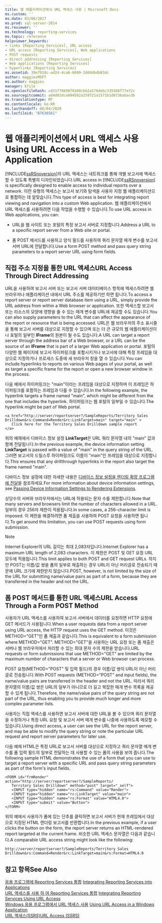 ```yaml
---
title: 웹 애플리케이션에서 URL 액세스 사용 | Microsoft Docs
ms.custom: ''
ms.date: 03/08/2017
ms.prod: sql-server-2014
ms.reviewer: ''
ms.technology: reporting-services
ms.topic: reference
helpviewer_keywords:
- links [Reporting Services], URL access
- URL access [Reporting Services], Web applications
- POST requests
- direct addressing [Reporting Services]
- Web applications [Reporting Services]
- hyperlinks [Reporting Services]
ms.assetid: 39e7918c-ad2d-4ca6-b099-2dd4dbdb83dc
author: maggiesMSFT
ms.author: maggies
manager: kfile
ms.openlocfilehash: cd31f76658f8160cbb2a576debc335588f77e72c
ms.sourcegitcommit: ad4d92dce894592a259721a1571b1d8736abacdb
ms.translationtype: MT
ms.contentlocale: ko-KR
ms.lasthandoff: 08/04/2020
ms.locfileid: "87638561"
---
```

# <a name="using-url-access-in-a-web-application"></a><span data-ttu-id="fc508-102">웹 애플리케이션에서 URL 액세스 사용</span><span class="sxs-lookup"><span data-stu-id="fc508-102">Using URL Access in a Web Application</span></span>
  <span data-ttu-id="fc508-103">[!INCLUDE[ssRSnoversion](../../includes/ssrsnoversion-md.md)]의 URL 액세스는 네트워크를 통해 개별 보고서에 액세스할 수 있도록 특별히 디자인되었습니다.</span><span class="sxs-lookup"><span data-stu-id="fc508-103">URL access in [!INCLUDE[ssRSnoversion](../../includes/ssrsnoversion-md.md)] is specifically designed to enable access to individual reports over a network.</span></span> <span data-ttu-id="fc508-104">이런 유형의 액세스는 보고서 보기와 탐색을 사용자 지정 웹 애플리케이션으로 통합하는 데 알맞습니다.</span><span class="sxs-lookup"><span data-stu-id="fc508-104">This type of access is best for integrating report viewing and navigation into a custom Web application.</span></span> <span data-ttu-id="fc508-105">웹 애플리케이션에서 URL 액세스를 사용하려면 다음 작업을 수행할 수 있습니다.</span><span class="sxs-lookup"><span data-stu-id="fc508-105">To use URL access in Web applications, you can:</span></span>  
  
-   <span data-ttu-id="fc508-106">URL을 웹 사이트 또는 포털의 특정 보고서 서버로 지정합니다.</span><span class="sxs-lookup"><span data-stu-id="fc508-106">Address a URL to a specific report server from a Web site or portal.</span></span>  
  
-   <span data-ttu-id="fc508-107">폼 POST 메서드를 사용하고 양식 필드를 사용하여 쿼리 문자열 매개 변수를 보고서 서버 URL에 전달합니다.</span><span class="sxs-lookup"><span data-stu-id="fc508-107">Use a form POST method and pass query string parameters to a report server URL using form fields.</span></span>  
  
## <a name="url-access-through-direct-addressing"></a><span data-ttu-id="fc508-108">직접 주소 지정을 통한 URL 액세스</span><span class="sxs-lookup"><span data-stu-id="fc508-108">URL Access Through Direct Addressing</span></span>  
 <span data-ttu-id="fc508-109">URL을 사용하여 보고서 서버 또는 보고서 서버 데이터베이스 항목에 액세스하려면 웹 브라우저나 애플리케이션 내에서 URL 주소를 제공하기만 하면 됩니다.</span><span class="sxs-lookup"><span data-stu-id="fc508-109">To access a report server or report server database item using a URL, simply provide the URL address from within a Web browser or application.</span></span> <span data-ttu-id="fc508-110">또한 액세스할 보고서 또는 리소스의 모양에 영향을 줄 수 있는 매개 변수를 URL에 제공할 수도 있습니다.</span><span class="sxs-lookup"><span data-stu-id="fc508-110">You can also supply parameters to the URL that can affect the appearance of the report or resource that is being accessed.</span></span> <span data-ttu-id="fc508-111">URL은 웹 브라우저의 주소 표시줄을 통해 보고서 서버를 대상으로 지정할 수 있으며 또는 더 큰 규모의 웹 애플리케이션이나 포털의 일부인 **IFrame**의 원본이 될 수도 있습니다.</span><span class="sxs-lookup"><span data-stu-id="fc508-111">A URL can target a report server through the address bar of a Web browser, or a URL can be the source of an **IFrame** that is part of a larger Web application or portal.</span></span> <span data-ttu-id="fc508-112">포털의 다양한 웹 페이지에 보고서 하이퍼링크를 포함시키거나 보고서에 대해 특정 프레임을 대상으로 지정하거나 프로세스 도중에 새 브라우저 창을 열 수 있습니다.</span><span class="sxs-lookup"><span data-stu-id="fc508-112">You can include hyperlinks to reports on various Web pages of your portal, as well as target a specific frame for the report or open a new browser window in the process.</span></span>  
  
 <span data-ttu-id="fc508-113">다음 예에서 하이퍼링크는 "main"이라는 프레임을 대상으로 지정하며 이 프레임은 하이퍼링크를 포함하는 프레임과 다를 수 있습니다.</span><span class="sxs-lookup"><span data-stu-id="fc508-113">In the following example, the hyperlink targets a frame named "main", which might be different from the one that includes the hyperlink.</span></span> <span data-ttu-id="fc508-114">하이퍼링크는 웹 포털의 일부일 수 있습니다.</span><span class="sxs-lookup"><span data-stu-id="fc508-114">The hyperlink might be part of Web portal.</span></span>  
  
```  
<a href="http://server/reportserver?/SampleReports/Territory Sales   
Drilldown&rs:Command=Render&rc:LinkTarget=main" target="main" >  
   Click here for the Territory Sales Drilldown sample report  
</a>  
```  
  
 <span data-ttu-id="fc508-115">위의 예제에서 디바이스 정보 설정 **LinkTarget**은 URL 쿼리 문자열 내의 "main" 값과 함께 전달됩니다.</span><span class="sxs-lookup"><span data-stu-id="fc508-115">In the previous example, the device information setting **LinkTarget** is passed with a value of "main" in the query string of the URL.</span></span> <span data-ttu-id="fc508-116">그러면 보고서의 드릴스루 하이퍼링크도 이름이 "main"인 프레임을 대상으로 지정합니다.</span><span class="sxs-lookup"><span data-stu-id="fc508-116">This ensures that any drillthrough hyperlinks in the report also target the frame named "main".</span></span>  
  
 <span data-ttu-id="fc508-117">디바이스 정보 설정에 대한 자세한 내용은 [디바이스 정보 설정을 렌더링 확장 프로그램에 전달](../report-server-web-service/net-framework/passing-device-information-settings-to-rendering-extensions.md)을 참조하세요.</span><span class="sxs-lookup"><span data-stu-id="fc508-117">For more information about device information settings, see [Passing Device Information Settings to Rendering Extensions](../report-server-web-service/net-framework/passing-device-information-settings-to-rendering-extensions.md).</span></span>  
  
 <span data-ttu-id="fc508-118">상당수의 서버와 브라우저에서는 URL에 허용되는 문자 수를 제한합니다.</span><span class="sxs-lookup"><span data-stu-id="fc508-118">Note that many servers and browsers limit the number of characters allowed in a URL.</span></span> <span data-ttu-id="fc508-119">일부의 경우 256자 제한이 적용됩니다.</span><span class="sxs-lookup"><span data-stu-id="fc508-119">In some cases, a 256-character limit is imposed.</span></span> <span data-ttu-id="fc508-120">이 제한을 해결하려면 폼 제출을 사용하여 POST 요청을 사용하면 됩니다.</span><span class="sxs-lookup"><span data-stu-id="fc508-120">To get around this limitation, you can use POST requests using form submission.</span></span>  
  
> [!NOTE]  
>  <span data-ttu-id="fc508-121">Internet Explorer의 URL 길이는 최대 2,083자입니다.</span><span class="sxs-lookup"><span data-stu-id="fc508-121">Internet Explorer has a maximum URL length of 2,083 characters.</span></span> <span data-ttu-id="fc508-122">이 제한은 POST 및 GET 요청 URL 모두에 적용됩니다.</span><span class="sxs-lookup"><span data-stu-id="fc508-122">This limit applies to both POST and GET request URLs.</span></span> <span data-ttu-id="fc508-123">하지만 POST는 이름/값 쌍을 폼의 일부로 제출하는 경우 URL이 아닌 머리글로 전송되기 때문에 URL 크기에 제한받지 않습니다.</span><span class="sxs-lookup"><span data-stu-id="fc508-123">POST, however, is not limited by the size of the URL for submitting name/value pairs as part of a form, because they are transferred in the header and not the URL.</span></span>  
  
## <a name="url-access-through-a-form-post-method"></a><span data-ttu-id="fc508-124">폼 POST 메서드를 통한 URL 액세스</span><span class="sxs-lookup"><span data-stu-id="fc508-124">URL Access Through a Form POST Method</span></span>  
 <span data-ttu-id="fc508-125">사용자가 URL 액세스를 사용하여 보고서 서버에서 데이터를 요청하면 HTTP 요청에 GET 메서드가 사용됩니다.</span><span class="sxs-lookup"><span data-stu-id="fc508-125">When a user requests data from a report server using URL access, the HTTP request uses the GET method.</span></span> <span data-ttu-id="fc508-126">이것은 METHOD="GET"인 폼 제출과 같습니다.</span><span class="sxs-lookup"><span data-stu-id="fc508-126">This is equivalent to a form submission where METHOD="GET".</span></span> <span data-ttu-id="fc508-127">METHOD="GET"을 사용하는 URL 요청 또는 폼 제출은 서버나 웹 브라우저에서 처리할 수 있는 최대 문자 수의 제한을 받습니다.</span><span class="sxs-lookup"><span data-stu-id="fc508-127">URL requests or form submissions that use METHOD="GET" are limited by the maximum number of characters that a server or Web browser can process.</span></span>  
  
 <span data-ttu-id="fc508-128">POST 요청(METHOD="POST" 및 입력 필드)의 경우 이름/값 쌍이 URL이 아닌 머리글로 전송됩니다.</span><span class="sxs-lookup"><span data-stu-id="fc508-128">With POST requests (METHOD="POST" and input fields), the name/value pairs are transferred in the header and not the URL.</span></span> <span data-ttu-id="fc508-129">따라서 쿼리 문자열의 이름/값 쌍은 URL의 일부가 아니므로 더 길고 복잡한 매개 변수 목록을 제공할 수 있게 됩니다.</span><span class="sxs-lookup"><span data-stu-id="fc508-129">Therefore, the name/value pairs of the query string are not part of the URL, thus enabling you to provide much longer and more complex parameter lists.</span></span>  
  
 <span data-ttu-id="fc508-130">사용자는 직접 액세스를 사용하면 보고서 서버에 대한 URL을 볼 수 있으며 쿼리 문자열을 수정하거나 특정 URL 요청 및 보고서 서버 매개 변수를 나중에 사용하도록 메모할 수 있습니다.</span><span class="sxs-lookup"><span data-stu-id="fc508-130">Using direct access, a user can see the URL for the report server, and may be able to modify the  query string or note the particular URL request and report server parameters for later use.</span></span>  
  
 <span data-ttu-id="fc508-131">다음 예제 HTML은 특정 URL로 보고서 서버를 대상으로 지정하고 쿼리 문자열 매개 변수를 폼 입력 필드의 일부로 전달하는 데 사용할 수 있는 폼의 사용을 보여 줍니다.</span><span class="sxs-lookup"><span data-stu-id="fc508-131">The following sample HTML demonstrates the use of a form that you can use to target a report server with a specific URL and pass query string parameters as part of the form's input fields.</span></span>  
  
```  
<FORM id="frmRender" action="http://server/reportserver?/SampleReports/  
   Territory Sales Drilldown" method="post" target="_self">  
   <INPUT type="hidden" name="rs:Command" value="Render">   
   <INPUT type="hidden" name="rc:LinkTarget" value="main">  
   <INPUT type="hidden" name="rs:Format" value="HTML4.0">  
   <INPUT type="submit" value="Button">  
</FORM>  
```  
  
 <span data-ttu-id="fc508-132">위의 예에서 사용자가 폼에 있는 단추를 클릭하면 보고서 서버가 현재 프레임에서 대상으로 지정된 HTML 렌더링 보고서를 반환합니다.</span><span class="sxs-lookup"><span data-stu-id="fc508-132">In the previous example, if a user clicks the button on the form, the report server returns an HTML-rendered report targeted at the current frame.</span></span> <span data-ttu-id="fc508-133">비슷한 URL 액세스 문자열은 다음과 같습니다.</span><span class="sxs-lookup"><span data-stu-id="fc508-133">A comparable URL access string might look like the following:</span></span>  
  
```  
http://server/reportserver?/SampleReports/Territory Sales   
Drilldown&rs:Command=Render&rc:LinkTarget=main&rs:Format=HTML4.0  
```  
  
## <a name="see-also"></a><span data-ttu-id="fc508-134">참고 항목</span><span class="sxs-lookup"><span data-stu-id="fc508-134">See Also</span></span>  
 <span data-ttu-id="fc508-135">[응용 프로그램에 Reporting Services 통합](../application-integration/integrating-reporting-services-into-applications.md) </span><span class="sxs-lookup"><span data-stu-id="fc508-135">[Integrating Reporting Services into Applications](../application-integration/integrating-reporting-services-into-applications.md) </span></span>  
 <span data-ttu-id="fc508-136">[URL 액세스를 사용 하 여 Reporting Services 통합](integrating-reporting-services-using-url-access.md) </span><span class="sxs-lookup"><span data-stu-id="fc508-136">[Integrating Reporting Services Using URL Access](integrating-reporting-services-using-url-access.md) </span></span>  
 <span data-ttu-id="fc508-137">[Windows 응용 프로그램에서 URL 액세스 사용](integrating-reporting-services-using-url-access-windows-application.md) </span><span class="sxs-lookup"><span data-stu-id="fc508-137">[Using URL Access in a Windows Application](integrating-reporting-services-using-url-access-windows-application.md) </span></span>  
 [<span data-ttu-id="fc508-138">URL 액세스&#40;SSRS&#41;</span><span class="sxs-lookup"><span data-stu-id="fc508-138">URL Access &#40;SSRS&#41;</span></span>](../url-access-ssrs.md)  
  
  
